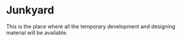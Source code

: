 # Junkyard
This is the place where all the temporary development and designing material will be available.
